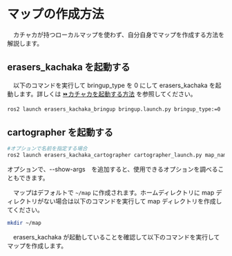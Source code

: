 # マップの作成方法
　カチャカが持つローカルマップを使わず、自分自身でマップを作成する方法を解説します。

## erasers_kachaka を起動する
　以下のコマンドを実行して bringup_type を 0 にして erasers_kachaka を起動します。詳しくは
[⏩カチャカを起動する方法](/docs/howtobringup.md) 
を参照してください。
```bash
ros2 launch erasers_kachaka_bringup bringup.launch.py bringup_type:=0
```

## cartographer を起動する

```bash
#オプションで名前を指定する場合
ros2 launch erasers_kachaka_cartographer cartographer_launch.py map_name:="任意の名前"
```
オプションで、--show-args　を追加すると、使用できるオプションを調べることもできます。

　マップはデフォルトで `~/map` に作成されます。ホームディレクトリに map ディレクトリがない場合は以下のコマンドを実行して map ディレクトリを作成してください。
```bash
mkdir ~/map
```
　erasers_kachaka が起動していることを確認して以下のコマンドを実行してマップを作成します。
